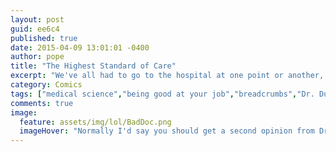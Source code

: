 ```yaml
---
layout: post
guid: ee6c4
published: true
date: 2015-04-09 13:01:01 -0400
author: pope
title: "The Highest Standard of Care"
excerpt: "We've all had to go to the hospital at one point or another, but I for one sleep better at night knowing there are some true professionals on the job when I need them. "
category: Comics
tags: ["medical science","being good at your job","breadcrumbs","Dr. Duck","quack","surprise naps","dumb brain","death"]
comments: true 
image:
  feature: assets/img/lol/BadDoc.png
  imageHover: "Normally I'd say you should get a second opinion from Dr. Bunny, but he's been leaning a bit heavily on that lettuce lately."
---
```



